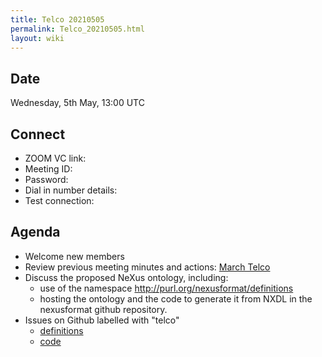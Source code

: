 ```yaml
---
title: Telco 20210505
permalink: Telco_20210505.html
layout: wiki
---
```


Date
----

Wednesday, 5th May, 13:00 UTC

<!-- end of autogeneration -->

Connect
-------
* ZOOM VC link: 
* Meeting ID:   
* Password:     
* Dial in number details: 
* Test connection:        

Agenda
------
   * Welcome new members
   * Review previous meeting minutes and actions: [March Telco](Telco_20210303.md)
   * Discuss the proposed NeXus ontology, including:
     * use of the namespace http://purl.org/nexusformat/definitions
     * hosting the ontology and the code to generate it from NXDL in the nexusformat github repository.
   * Issues on Github labelled with "telco"
     * [definitions](https://github.com/nexusformat/definitions/issues?q=is%3Aopen+is%3Aissue+label%3Atelco)
     * [code](https://github.com/nexusformat/code/issues?q=is%3Aopen+is%3Aissue+label%3Atelco)
